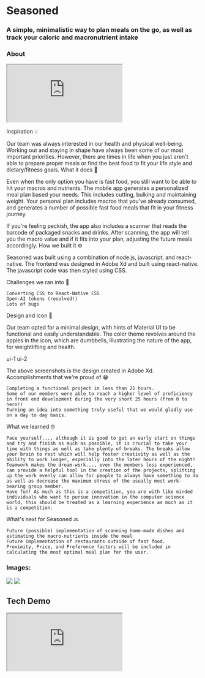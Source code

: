 <h1> Seasoned </h1>

<h3> A simple, minimalistic way to plan meals on the go, as well as track your caloric and macronutrient intake </h3>

<h3> About </h3>

<iframe src="https://www.youtube.com/watch?v=XmEzmhe3jFs"></iframe>

Inspiration 💡

Our team was always interested in our health and physical well-being. Working out and staying in shape have always been some of our most important priorities. However, there are times in life when you just aren't able to prepare proper meals or find the best food to fit your life style and dietary/fitness goals.
What it does 🍴

Even when the only option you have is fast food, you still want to be able to hit your macros and nutrients. The mobile app generates a personalized meal plan based your needs. This includes cutting, bulking and maintaining weight. Your personal plan includes macros that you've already consumed, and generates a number of possible fast food meals that fit in your fitness journey.

If you're feeling peckish, the app also includes a scanner that reads the barcode of packaged snacks and drinks. After scanning, the app will tell you the macro value and if it fits into your plan, adjusting the future meals accordingly.
How we built it ⚙️

Seasoned was built using a combination of node.js, javascript, and react-native. The frontend was designed in Adobe Xd and built using react-native. The javascript code was then styled using CSS.

Challenges we ran into 🚨

    Converting CSS to React-Native CSS
    Open-AI tokens (resolved!)
    Lots of bugs

Design and Icon 🎨

Our team opted for a minimal design, with hints of Material UI to be functional and easily understandable. The color theme revolves around the apples in the icon, which are dumbbells, illustrating the nature of the app, for weightlifting and health.

ui-1 ui-2

The above screenshots is the design created in Adobe Xd.
Accomplishments that we're proud of 😁

    Completing a functional project in less than 25 hours.
    Some of our members were able to reach a higher level of proficiency in front end development during the very short 25 hours (from 0 to hero!)
    Turning an idea into something truly useful that we would gladly use on a day to day basis.

What we learned 🤓

    Pace yourself..., although it is good to get an early start on things and try and finish as much as possible, it is crucial to take your time with things as well as take plenty of breaks. The breaks allow your brain to rest which will help foster creativity as well as the ability to work longer, especially into the later hours of the night!
    Teamwork makes the dream-work..., even the members less experienced, can provide a helpful tool in the creation of the projects, splitting up the work evenly can allow for people to always have something to do as well as decrease the maximum stress of the usually most work-bearing group member.
    Have fun! As much as this is a competition, you are with like minded individuals who want to pursue innovation in the computer science world, this should be treated as a learning experience as much as it is a competition.

What's next for Seasoned 🔜

    Future (possible) implementation of scanning home-made dishes and estimating the macro-nutrients inside the meal
    Future implementation of restaurants outside of fast food.
    Proximity, Price, and Preference factors will be included in calculating the most optimal meal plan for the user.


<h3> Images: </h3>

<image src="https://res.cloudinary.com/devpost/image/fetch/s--9gcUh47K--/c_limit,f_auto,fl_lossy,q_auto:eco,w_900/https://cdn.discordapp.com/attachments/1170439244649607359/1170777468928532632/Untitled_Artwork.jpg%3Fex%3D655a467c%26is%3D6547d17c%26hm%3D3c9a720b6675a5a73a749b278bf5a5b10efe469005e52fe3b1bddbee596e156f%26">
<image src="https://res.cloudinary.com/devpost/image/fetch/s--Hf_DCvYW--/c_limit,f_auto,fl_lossy,q_auto:eco,w_900/https://cdn.discordapp.com/attachments/1170439244649607359/1170769300366307440/Screenshot_2023-11-05_at_10.46.02_AM.png%3Fex%3D655a3ee1%26is%3D6547c9e1%26hm%3Dab72566fdc5926f0ebe383f8dc3022bd00fd8c1845e16fee798fc52726da0608%26">



<h2> Tech Demo </h2>

<iframe src="https://www.youtube.com/watch?v=l8OIMJarhjo&embeds_referring_euri=https%3A%2F%2Fdevpost.com%2F&source_ve_path=MjM4NTE&feature=emb_title"></iframe>
